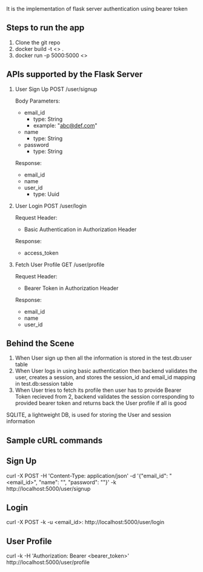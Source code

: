 It is the implementation of flask server authentication using bearer token

Steps to run the app
--------------------
1. Clone the git repo
2. docker build -t <<imagename>> .
3. docker run -p 5000:5000 <<imagename>>


APIs supported by the Flask Server
----------------------------------
1. User Sign Up
   POST /user/signup

   Body Parameters:
   - email_id
     - type: String
     - example: "abc@def.com"
   - name
     - type: String
   - password
     - type: String

   Response:
   - email_id
   - name
   - user_id
     - type: Uuid

2. User Login
   POST /user/login

   Request Header:
   - Basic Authentication in Authorization Header

   Response:
   - access_token

3. Fetch User Profile
   GET /user/profile

   Request Header:
   - Bearer Token in Authorization Header

   Response:
   - email_id
   - name
   - user_id

Behind the Scene
----------------
1. When User sign up then all the information is stored in the test.db:user table
2. When User logs in using basic authentication then backend validates the user, creates a session, and stores the session_id and email_id mapping in test.db:session table
3. When User tries to fetch its profile then user has to provide Bearer Token recieved from 2, backend validates the session corresponding to provided bearer token and returns back the User profile if all is good

SQLITE, a lightweight DB, is used for storing the User and session information

Sample cURL commands
--------------------

Sign Up
-------
curl -X POST -H 'Content-Type: application/json' -d '{"email_id": "<email_id>", "name": "<name>", "password": "<password>"}'  -k http://localhost:5000/user/signup


Login
-----
curl -X POST -k -u <email_id>:<password> http://localhost:5000/user/login


User Profile
------------
curl -k -H 'Authorization: Bearer <bearer_token>' http://localhost:5000/user/profile
